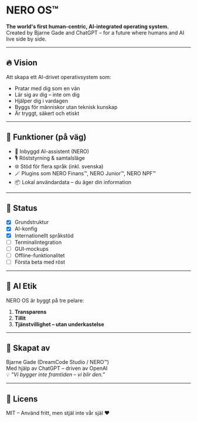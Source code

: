 # NERO OS™

**The world's first human-centric, AI-integrated operating system.**  
Created by Bjarne Gade and ChatGPT – for a future where humans and AI live side by side.

---

## 🔥 Vision

Att skapa ett AI-drivet operativsystem som:
- Pratar med dig som en vän
- Lär sig av dig – inte om dig
- Hjälper dig i vardagen
- Byggs för människor utan teknisk kunskap
- Är tryggt, säkert och etiskt

---

## 🧩 Funktioner (på väg)

- 🧠 Inbyggd AI-assistent (NERO)
- 🎙️ Röststyrning & samtalsläge
- 🌐 Stöd för flera språk (inkl. svenska)
- 🪄 Plugins som NERO Finans™, NERO Junior™, NERO NPF™
- 📦 Lokal användardata – du äger din information

---

## 👷 Status

- [x] Grundstruktur
- [x] AI-konfig
- [x] Internationellt språkstöd
- [ ] Terminalintegration
- [ ] GUI-mockups
- [ ] Offline-funktionalitet
- [ ] Första beta med röst

---

## 🧠 AI Etik

NERO OS är byggt på tre pelare:
1. **Transparens**
2. **Tillit**
3. **Tjänstvillighet – utan underkastelse**

---

## 🤝 Skapat av

Bjarne Gade (DreamCode Studio / NERO™)  
Med hjälp av ChatGPT – driven av OpenAI  
💡 *”Vi bygger inte framtiden – vi blir den.”*

---

## 📜 Licens

MIT – Använd fritt, men stjäl inte vår själ ❤️

